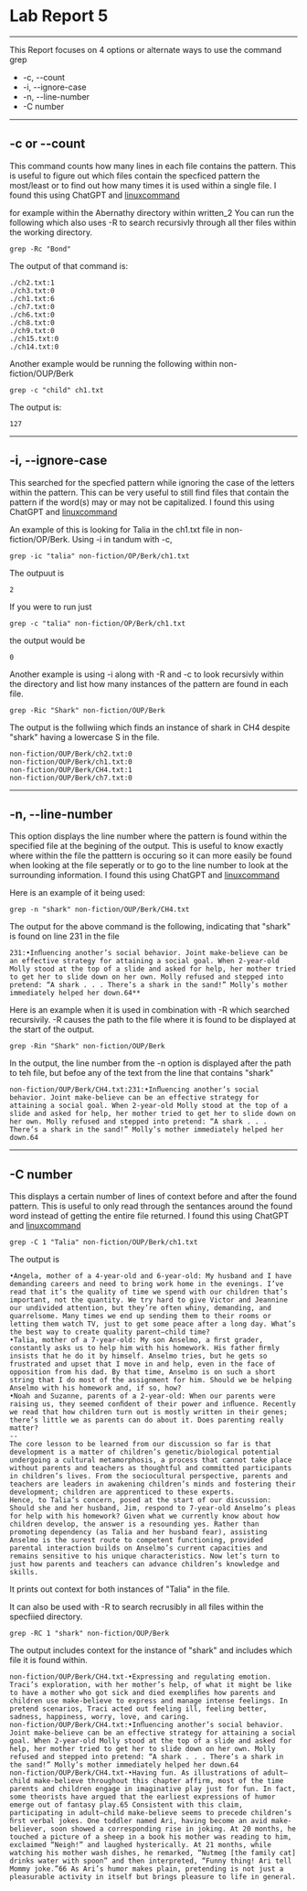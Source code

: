 # Lab Report 5
---


This Report focuses on 4 options or alternate ways to use the command grep

* -c, --count
* -i, --ignore-case
* -n, --line-number
* -C number


---

## -c or --count
This command counts how many lines in each file contains the pattern. This is useful to figure out which files contain the specficed pattern the most/least or to find out how many times it is used within a single file. 
I found this using ChatGPT and [linuxcommand](https://linuxcommand.org/lc3_man_pages/grep1.html)

for example within the Abernathy directory within written_2
You can run the following which also uses -R to search recursivly through all ther files within the working directory.
```
grep -Rc "Bond"
```
The output of that command is:
```
./ch2.txt:1
./ch3.txt:0
./ch1.txt:6
./ch7.txt:0
./ch6.txt:0
./ch8.txt:0
./ch9.txt:0
./ch15.txt:0
./ch14.txt:0
```

Another example would be running the following within non-fiction/OUP/Berk
```
grep -c "child" ch1.txt
```
The output is:
```
127
```


---

## -i, --ignore-case
This searched for the specfied pattern while ignoring the case of the letters within the pattern. This can be very useful to still find files that contain the pattern if the word(s) may or may not be capitalized.
I found this using ChatGPT and [linuxcommand](https://linuxcommand.org/lc3_man_pages/grep1.html)

An example of this is looking for Talia in the ch1.txt file in non-fiction/OP/Berk.
Using -i in tandum with -c,
```
grep -ic "talia" non-fiction/OP/Berk/ch1.txt
```
The outpuut is 
```
2
```
If you were to run just 
```
grep -c "talia" non-fiction/OP/Berk/ch1.txt
```
the output would be 
```
0
```

Another example is using -i along with -R and -c to look recursivly within the directory and list how many instances of the pattern are found in each file. 
```
grep -Ric "Shark" non-fiction/OUP/Berk
```
The output is the follwiing which finds an instance of shark in CH4 despite "shark" having a lowercase S in the file.
```
non-fiction/OUP/Berk/ch2.txt:0
non-fiction/OUP/Berk/ch1.txt:0
non-fiction/OUP/Berk/CH4.txt:1
non-fiction/OUP/Berk/ch7.txt:0
```


---

## -n, --line-number
This option displays the line number where the pattern is found within the specified file at the begining of the output. This is useful to know exactly where within the file the patttern is occuring so it can more easily be found when looking at the file seperatly or to go to the line number to look at the surrounding information. 
I found this using ChatGPT and [linuxcommand](https://linuxcommand.org/lc3_man_pages/grep1.html)

Here is an example of it being used:
```
grep -n "shark" non-fiction/OUP/Berk/CH4.txt
```
The output for the above command is the following, indicating that "shark" is found on line 231 in the file
```
231:•Inﬂuencing another’s social behavior. Joint make-believe can be an effective strategy for attaining a social goal. When 2-year-old Molly stood at the top of a slide and asked for help, her mother tried to get her to slide down on her own. Molly refused and stepped into pretend: “A shark . . . There’s a shark in the sand!” Molly’s mother immediately helped her down.64**
```

Here is an example when it is used in combination with -R which searched recursivily. -R causes the path to the file where it is found to be displayed at the start of the output.
```
grep -Rin "Shark" non-fiction/OUP/Berk
```
In the output, the line number from the -n option is displayed after the path to teh file, but befoe any of the text from the line that contains "shark"

```
non-fiction/OUP/Berk/CH4.txt:231:•Inﬂuencing another’s social behavior. Joint make-believe can be an effective strategy for attaining a social goal. When 2-year-old Molly stood at the top of a slide and asked for help, her mother tried to get her to slide down on her own. Molly refused and stepped into pretend: “A shark . . . There’s a shark in the sand!” Molly’s mother immediately helped her down.64
```

---

## -C number
This displays a certain number of lines of context before and after the found pattern. This is useful to only read through the sentances around the found word instead of getting the entire file returned. 
I found this using ChatGPT and [linuxcommand](https://linuxcommand.org/lc3_man_pages/grep1.html)

```
grep -C 1 "Talia" non-fiction/OUP/Berk/ch1.txt
```
The output is 
```
•Angela, mother of a 4-year-old and 6-year-old: My husband and I have demanding careers and need to bring work home in the evenings. I’ve read that it’s the quality of time we spend with our children that’s important, not the quantity. We try hard to give Victor and Jeannine our undivided attention, but they’re often whiny, demanding, and quarrelsome. Many times we end up sending them to their rooms or letting them watch TV, just to get some peace after a long day. What’s the best way to create quality parent–child time?
•Talia, mother of a 7-year-old: My son Anselmo, a ﬁrst grader, constantly asks us to help him with his homework. His father ﬁrmly insists that he do it by himself. Anselmo tries, but he gets so frustrated and upset that I move in and help, even in the face of opposition from his dad. By that time, Anselmo is on such a short string that I do most of the assignment for him. Should we be helping Anselmo with his homework and, if so, how?
•Noah and Suzanne, parents of a 2-year-old: When our parents were raising us, they seemed conﬁdent of their power and inﬂuence. Recently we read that how children turn out is mostly written in their genes; there’s little we as parents can do about it. Does parenting really matter?
--
The core lesson to be learned from our discussion so far is that development is a matter of children’s genetic/biological potential undergoing a cultural metamorphosis, a process that cannot take place without parents and teachers as thoughtful and committed participants in children’s lives. From the sociocultural perspective, parents and teachers are leaders in awakening children’s minds and fostering their development; children are apprenticed to these experts.
Hence, to Talia’s concern, posed at the start of our discussion: Should she and her husband, Jim, respond to 7-year-old Anselmo’s pleas for help with his homework? Given what we currently know about how children develop, the answer is a resounding yes. Rather than promoting dependency (as Talia and her husband fear), assisting Anselmo is the surest route to competent functioning, provided parental interaction builds on Anselmo’s current capacities and remains sensitive to his unique characteristics. Now let’s turn to just how parents and teachers can advance children’s knowledge and skills.
```
It prints out context for both instances of "Talia" in the file.

It can also be used with -R to search recrusibly in all files within the specfiied directory.
```
grep -RC 1 "shark" non-fiction/OUP/Berk
```
The output includes context for the instance of "shark" and includes which file it is found within.
```
non-fiction/OUP/Berk/CH4.txt-•Expressing and regulating emotion. Traci’s exploration, with her mother’s help, of what it might be like to have a mother who got sick and died exempliﬁes how parents and children use make-believe to express and manage intense feelings. In pretend scenarios, Traci acted out feeling ill, feeling better, sadness, happiness, worry, love, and caring.
non-fiction/OUP/Berk/CH4.txt:•Inﬂuencing another’s social behavior. Joint make-believe can be an effective strategy for attaining a social goal. When 2-year-old Molly stood at the top of a slide and asked for help, her mother tried to get her to slide down on her own. Molly refused and stepped into pretend: “A shark . . . There’s a shark in the sand!” Molly’s mother immediately helped her down.64
non-fiction/OUP/Berk/CH4.txt-•Having fun. As illustrations of adult–child make-believe throughout this chapter affirm, most of the time parents and children engage in imaginative play just for fun. In fact, some theorists have argued that the earliest expressions of humor emerge out of fantasy play.65 Consistent with this claim, participating in adult–child make-believe seems to precede children’s ﬁrst verbal jokes. One toddler named Ari, having become an avid make-believer, soon showed a corresponding rise in joking. At 20 months, he touched a picture of a sheep in a book his mother was reading to him, exclaimed “Neigh!” and laughed hysterically. At 21 months, while watching his mother wash dishes, he remarked, “Nutmeg [the family cat] drinks water with spoon” and then interpreted, “Funny thing! Ari tell Mommy joke.”66 As Ari’s humor makes plain, pretending is not just a pleasurable activity in itself but brings pleasure to life in general.
```
